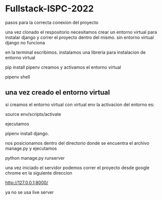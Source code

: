 # Fullstack-ISPC-2022

pasos para la correcta conexion del proyecto

una vez clonado el respositorio necesitamos crear un entorno virtual para instalar django y correr el proyecto dentro del mismo.
sin entorno virtual django no funciona

en la terminal escribimos.
instalamos una libreria para instalacion de entorno virtual

pip install pipenv
creamos y activamos el entorno virtual

pipenv shell

una vez creado el entorno virtual 
-----------------------------------------------------------------
si creamos el entorno virtual con virtual env la activacion del entorno es:

source env/scripts/activate

ejecutamos 

pipenv install django.

nos posicionamos dentro del directorio donde se encuentra el archivo manage.py
y ejecutamos

python manage.py runserver

una vez iniciado el servidor
podemos correr el proyecto desde google chrome en la siguiente direccion

http://127.0.0.1:8000/

ya no se usa live server


